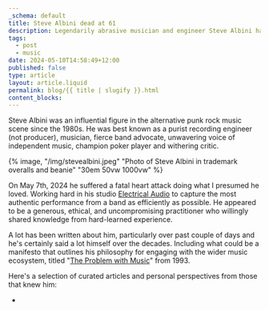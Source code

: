 ```yaml
---
_schema: default
title: Steve Albini dead at 61
description: Legendarily abrasive musician and engineer Steve Albini has died.
tags:
  - post
  - music
date: 2024-05-10T14:58:49+12:00
published: false
type: article
layout: article.liquid
permalink: blog/{{ title | slugify }}.html
content_blocks:
---
```

Steve Albini was an influential figure in the alternative punk rock music scene since the 1980s. He was best known as a purist recording engineer (not producer), musician, fierce band advocate, unwavering voice of independent music, champion poker player and withering critic.

{% image, "/img/stevealbini.jpeg" "Photo of Steve Albini in trademark overalls and beanie" "30em 50vw 1000vw" %}

On May 7th, 2024 he suffered a fatal heart attack doing what I presumed he loved. Working hard in his studio <a href="https://www.electricalaudio.com/" title="Website for Electrical Audio" target="_blank" rel="noopener">Electrical Audio</a> to capture the most authentic performance from a band as efficiently as possible. He appeared to be a generous, ethical, and uncompromising practitioner who willingly shared knowledge from hard-learned experience.

A lot has been written about him, particularly over past couple of days and he's certainly said a lot himself over the decades. Including what could be a manifesto that outlines his philosophy for engaging with the wider music ecosystem, titled "<a href="https://thebaffler.com/salvos/the-problem-with-music" title="Link to original article by Steve Albini" target="_blank" rel="noopener">The Problem with Music</a>" from 1993.

Here's a selection of curated articles and personal perspectives from those that knew him:

* &nbsp;